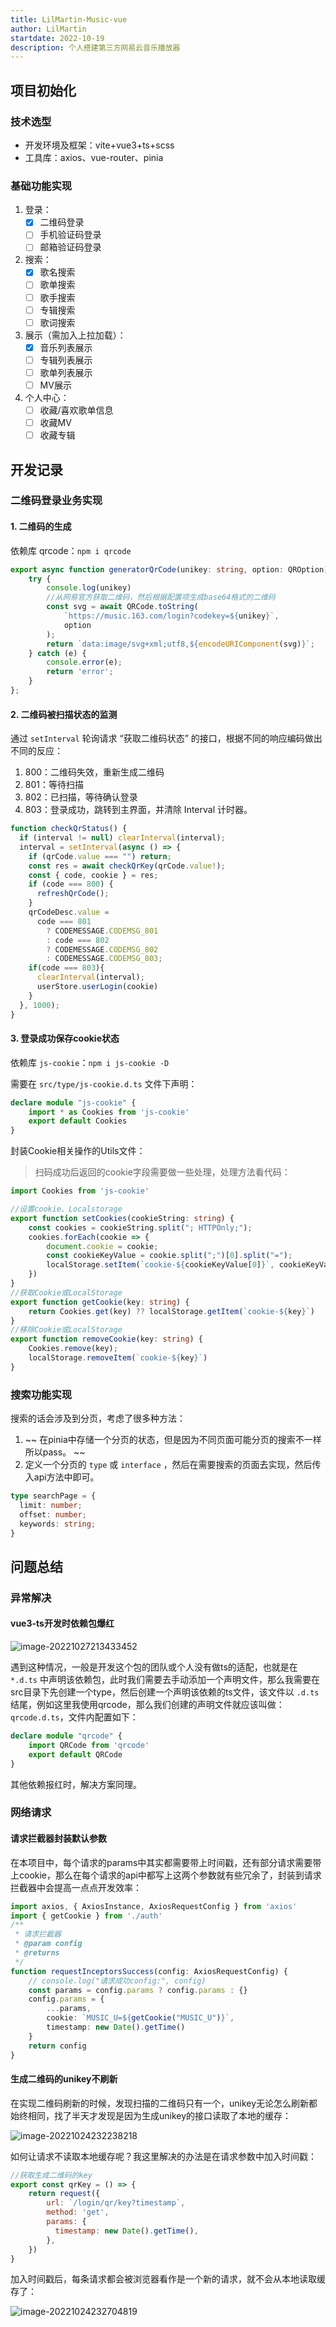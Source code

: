 ```yaml
---
title: LilMartin-Music-vue
author: LilMartin
startdate: 2022-10-19
description: 个人搭建第三方网易云音乐播放器
---
```


## 项目初始化

### 技术选型

+ 开发环境及框架：vite+vue3+ts+scss
+ 工具库：axios、vue-router、pinia

### 基础功能实现

1. 登录：
   - [x] 二维码登录
   - [ ] 手机验证码登录
   - [ ] 邮箱验证码登录
2. 搜索：
   - [x] 歌名搜索
   - [ ] 歌单搜索
   - [ ] 歌手搜索
   - [ ] 专辑搜索
   - [ ] 歌词搜索
3. 展示（需加入上拉加载）：
   - [x] 音乐列表展示
   - [ ] 专辑列表展示
   - [ ] 歌单列表展示
   - [ ] MV展示
4. 个人中心：
   - [ ] 收藏/喜欢歌单信息
   - [ ] 收藏MV
   - [ ] 收藏专辑

## 开发记录

### 二维码登录业务实现

#### 1. 二维码的生成

依赖库 qrcode：`npm i qrcode`

```typescript
export async function generatorQrCode(unikey: string, option: QROption): Promise<string> {
    try {
        console.log(unikey)
        //从网易官方获取二维码，然后根据配置项生成base64格式的二维码
        const svg = await QRCode.toString(
            `https://music.163.com/login?codekey=${unikey}`,
            option
        );
        return `data:image/svg+xml;utf8,${encodeURIComponent(svg)}`;
    } catch (e) {
        console.error(e);
        return 'error';
    }
};
```

#### 2. 二维码被扫描状态的监测

通过 `setInterval` 轮询请求 “获取二维码状态” 的接口，根据不同的响应编码做出不同的反应：

1. 800：二维码失效，重新生成二维码
2. 801：等待扫描
3. 802：已扫描，等待确认登录
4. 803：登录成功，跳转到主界面，并清除 Interval 计时器。

```typescript
function checkQrStatus() {
  if (interval != null) clearInterval(interval);
  interval = setInterval(async () => {
    if (qrCode.value === "") return;
    const res = await checkQrKey(qrCode.value!);
    const { code, cookie } = res;
    if (code === 800) {
      refreshQrCode();
    }
    qrCodeDesc.value =
      code === 801
        ? CODEMESSAGE.CODEMSG_801
        : code === 802
        ? CODEMESSAGE.CODEMSG_802
        : CODEMESSAGE.CODEMSG_803;
    if(code === 803){
      clearInterval(interval);
      userStore.userLogin(cookie)
    }
  }, 1000);
}
```

#### 3. 登录成功保存cookie状态

依赖库 `js-cookie`：`npm i js-cookie -D`

需要在 `src/type/js-cookie.d.ts` 文件下声明：

```typescript
declare module "js-cookie" {
    import * as Cookies from 'js-cookie'
    export default Cookies
}
```

封装Cookie相关操作的Utils文件：

> 扫码成功后返回的cookie字段需要做一些处理，处理方法看代码：

```typescript
import Cookies from 'js-cookie'

//设置cookie、Localstorage
export function setCookies(cookieString: string) {
    const cookies = cookieString.split("; HTTPOnly;");
    cookies.forEach(cookie => {
        document.cookie = cookie;
        const cookieKeyValue = cookie.split(";")[0].split("=");
        localStorage.setItem(`cookie-${cookieKeyValue[0]}`, cookieKeyValue[1]);
    })
}
//获取Cookie或LocalStorage
export function getCookie(key: string) {
    return Cookies.get(key) ?? localStorage.getItem(`cookie-${key}`)
}
//移除Cookie或LocalStorage
export function removeCookie(key: string) {
    Cookies.remove(key);
    localStorage.removeItem(`cookie-${key}`)
}
```

### 搜索功能实现

搜索的话会涉及到分页，考虑了很多种方法：

1. ~~ 在pinia中存储一个分页的状态，但是因为不同页面可能分页的搜索不一样所以pass。 ~~
2. 定义一个分页的 `type` 或 `interface` ，然后在需要搜索的页面去实现，然后传入api方法中即可。

```typescript
type searchPage = {
  limit: number;
  offset: number;
  keywords: string;
}
```



## 问题总结

### 异常解决

#### vue3-ts开发时依赖包爆红

![image-20221027213433452](https://lilmartin.oss-cn-nanjing.aliyuncs.com/blog/image-20221027213433452.png)

遇到这种情况，一般是开发这个包的团队或个人没有做ts的适配，也就是在 `*.d.ts` 中声明该依赖包，此时我们需要去手动添加一个声明文件，那么我需要在src目录下先创建一个type，然后创建一个声明该依赖的ts文件，该文件以 `.d.ts` 结尾，例如这里我使用qrcode，那么我们创建的声明文件就应该叫做：`qrcode.d.ts`，文件内配置如下：

```typescript
declare module "qrcode" {
    import QRCode from 'qrcode'
    export default QRCode
}
```

其他依赖报红时，解决方案同理。

### 网络请求

#### 请求拦截器封装默认参数

在本项目中，每个请求的params中其实都需要带上时间戳，还有部分请求需要带上cookie，那么在每个请求的api中都写上这两个参数就有些冗余了，封装到请求拦截器中会提高一点点开发效率：

```ts
import axios, { AxiosInstance, AxiosRequestConfig } from 'axios'
import { getCookie } from './auth'
/**
 * 请求拦截器
 * @param config 
 * @returns 
 */
function requestInceptorsSuccess(config: AxiosRequestConfig) {
    // console.log("请求成功config:", config)
    const params = config.params ? config.params : {}
    config.params = {
        ...params,
        cookie: `MUSIC_U=${getCookie("MUSIC_U")}`,
        timestamp: new Date().getTime()
    }
    return config
}
```

#### 生成二维码的unikey不刷新

在实现二维码刷新的时候，发现扫描的二维码只有一个，unikey无论怎么刷新都始终相同，找了半天才发现是因为生成unikey的接口读取了本地的缓存：

![image-20221024232238218](https://lilmartin.oss-cn-nanjing.aliyuncs.com/blog/image-20221024232238218.png)

如何让请求不读取本地缓存呢？我这里解决的办法是在请求参数中加入时间戳：

```js
//获取生成二维码的key
export const qrKey = () => {
    return request({
        url: `/login/qr/key?timestamp`,
        method: 'get',
        params: {
          timestamp: new Date().getTime(),
        },
    })
}
```

加入时间戳后，每条请求都会被浏览器看作是一个新的请求，就不会从本地读取缓存了：

![image-20221024232704819](https://lilmartin.oss-cn-nanjing.aliyuncs.com/blog/image-20221024232704819.png)
